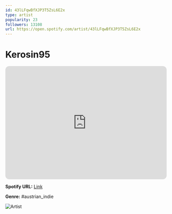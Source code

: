 ```yaml
---
id: 43lLFqwBfXJP3T5ZsL6E2x
type: artist
popularity: 23
followers: 13108
url: https://open.spotify.com/artist/43lLFqwBfXJP3T5ZsL6E2x
---
```

# Kerosin95

<iframe style="border-radius:12px" src="https://open.spotify.com/embed/artist/43lLFqwBfXJP3T5ZsL6E2x" width="100%" height="352" frameBorder="0" allowfullscreen="" allow="autoplay; clipboard-write; encrypted-media; fullscreen; picture-in-picture" loading="lazy"></iframe>

**Spotify URL:** [Link](https://open.spotify.com/artist/43lLFqwBfXJP3T5ZsL6E2x)

**Genre:**  #austrian_indie

![Artist](https://i.scdn.co/image/ab6761610000e5eb3c7fe343b72602866cd6ca1c)

